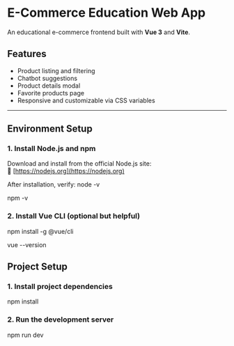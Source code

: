 # E-Commerce Education Web App

An educational e-commerce frontend built with **Vue 3** and **Vite**.

## Features

- Product listing and filtering  
- Chatbot suggestions  
- Product details modal  
- Favorite products page  
- Responsive and customizable via CSS variables

---

## Environment Setup

### 1. Install Node.js and npm

Download and install from the official Node.js site:  
🔗 [https://nodejs.org](https://nodejs.org)

After installation, verify:
node -v

npm -v

### 2. Install Vue CLI (optional but helpful)

npm install -g @vue/cli

vue --version

## Project Setup

### 1. Install project dependencies

npm install

### 2. Run the development server
npm run dev




